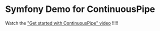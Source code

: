 Symfony Demo for ContinuousPipe
===============================

Watch the ["Get started with ContinuousPipe" video](https://www.youtube.com/watch?v=d45YNe7umWI) !!!!!
